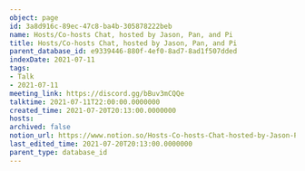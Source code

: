 ```yaml
---
object: page
id: 3a8d916c-89ec-47c8-ba4b-305878222beb
name: Hosts/Co-hosts Chat, hosted by Jason, Pan, and Pi
title: Hosts/Co-hosts Chat, hosted by Jason, Pan, and Pi
parent_database_id: e9339446-880f-4ef0-8ad7-8ad1f507dded
indexDate: 2021-07-11
tags:
- Talk
- 2021-07-11
meeting_link: https://discord.gg/bBuv3mCQQe
talktime: 2021-07-11T22:00:00.0000000
created_time: 2021-07-20T20:13:00.0000000
hosts: 
archived: false
notion_url: https://www.notion.so/Hosts-Co-hosts-Chat-hosted-by-Jason-Pan-and-Pi-3a8d916c89ec47c8ba4b305878222beb
last_edited_time: 2021-07-20T20:13:00.0000000
parent_type: database_id
---
```





